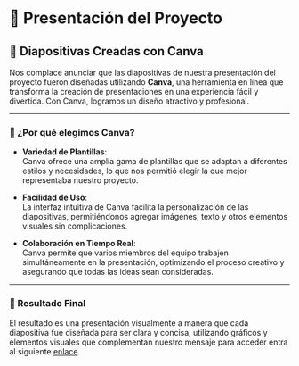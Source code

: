 
# 🌟 Presentación del Proyecto

## 🎨 Diapositivas Creadas con Canva

Nos complace anunciar que las diapositivas de nuestra presentación del proyecto fueron diseñadas utilizando **Canva**, una herramienta en línea que transforma la creación de presentaciones en una experiencia fácil y divertida. Con Canva, logramos un diseño atractivo y profesional.

---

### 🚀 ¿Por qué elegimos Canva?

- **Variedad de Plantillas**:  
  Canva ofrece una amplia gama de plantillas que se adaptan a diferentes estilos y necesidades, lo que nos permitió elegir la que mejor representaba nuestro proyecto.

- **Facilidad de Uso**:  
  La interfaz intuitiva de Canva facilita la personalización de las diapositivas, permitiéndonos agregar imágenes, texto y otros elementos visuales sin complicaciones.

- **Colaboración en Tiempo Real**:  
  Canva permite que varios miembros del equipo trabajen simultáneamente en la presentación, optimizando el proceso creativo y asegurando que todas las ideas sean consideradas.

---

### 🎉 Resultado Final

El resultado es una presentación visualmente a manera que cada diapositiva fue diseñada para ser clara y concisa, utilizando gráficos y elementos visuales que complementan nuestro mensaje para acceder entra al siguiente [enlace](https://www.canva.com/design/DAGNs1jVk0U/6Gz_y_bvCFU3BTEyOyXdhQ/edit).
